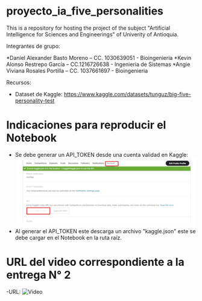 # proyecto_ia_five_personalities
This is a repository for hosting the project of the subject "Artificial Intelligence for Sciences and Engineerings" of Univerity of Antioquia.

Integrantes de grupo:

*Daniel Alexander Basto Moreno – CC. 1030639051 - Bioingenieria
*Kevin Alonso Restrepo García – CC.1216726638 - Ingenieria de Sistemas
*Angie Viviana Rosales Portilla – CC. 1037661697 - Bioingenieria

Recursos:
- Dataset de Kaggle: https://www.kaggle.com/datasets/tunguz/big-five-personality-test


# Indicaciones para reproducir el Notebook

- Se debe generar un API_TOKEN desde una cuenta validad en Kaggle:
![Imagen muestra como crear API TOKEN](API_TOKEN.png)
- Al generar el API_TOKEN este descarga un archivo "kaggle.json" este se debe cargar en el Notebook en la ruta raíz.

# URL del video correspondiente a la entrega N° 2

-URL: ![Video](https://www.youtube.com/watch?v=LBp90gF-XgY&feature=youtu.be)
